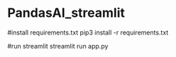 # PandasAI_streamlit

#install requirements.txt
pip3 install -r requirements.txt

#run streamlit
streamlit run app.py
